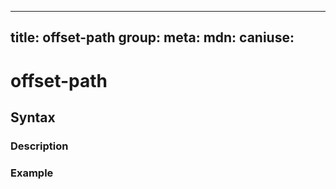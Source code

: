 
  ---
  title: offset-path
  group: 
  meta:
    mdn:
    caniuse:
  ---

  # offset-path
  <!--- Introduction sentence to offset-path, keep it brief and set the overall context -->

  ## Syntax
  <!--- Introduce the various syntax for offset-path -->

  ### Description
  <!--- For each major section of syntax provide a description explaining its usage further -->

  ### Example
  <!--- Provide code examples for the syntax block you're currently describing -->